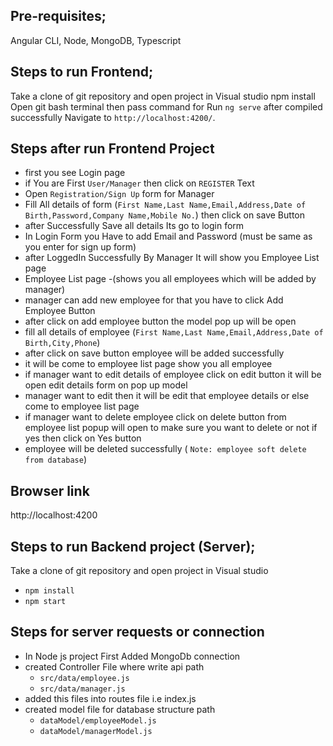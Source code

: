 

## Pre-requisites;
Angular CLI,
Node,
MongoDB,
Typescript


## Steps to run Frontend;
Take a clone of git repository and open project in Visual studio 
npm install
Open git bash terminal then pass command for Run `ng serve`
after compiled successfully 
 Navigate to `http://localhost:4200/`.

 ## Steps after run Frontend Project
 - first you see Login page
 - if You are First `User/Manager` then click on `REGISTER` Text
 - Open `Registration/Sign Up` form for Manager
 - Fill All details of form (`First Name,Last Name,Email,Address,Date of Birth,Password,Company Name,Mobile No.`) 
 then click on save Button
 - after Successfully Save all details Its go to login form
 - In Login Form you Have to add Email and Password (must be same as you enter for sign up form)
 - after LoggedIn Successfully By Manager It will show you Employee List page
 - Employee List page -(shows you all employees which will be added by manager)
 - manager can add new employee for that you have to click Add Employee Button
 - after click on add employee button the model pop up will be open
 - fill all details of  employee (`First Name,Last Name,Email,Address,Date of Birth,City,Phone`)
 - after click on save button employee will be added successfully
 - it will be come to employee list page show you all employee
 - if manager want to edit details of employee click on edit button it will be open edit details form on pop up model
 - manager want to edit then it will be edit that employee details or else come to employee list page
 - if manager want to delete employee click on delete button from employee list popup will open to make sure you want to delete or not if yes then click on Yes button
 - employee will be deleted successfully ( `Note: employee soft delete from database`)
 

## Browser link
http://localhost:4200

## Steps to run Backend project (Server);
Take a clone of git repository and open project in Visual studio 
- `npm install`
- `npm start`
 

## Steps for server requests or connection
- In Node js project First Added MongoDb connection
- created Controller File where write api 
path 
     - `src/data/employee.js`
     - `src/data/manager.js`
- added this files into routes file i.e index.js
- created model file for database structure 
path 
     - `dataModel/employeeModel.js`
     - `dataModel/managerModel.js`

